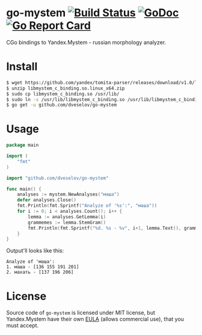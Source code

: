 # go-mystem [![Build Status](https://travis-ci.org/dveselov/go-mystem.svg?branch=master)](https://travis-ci.org/dveselov/go-mystem) [![GoDoc](https://godoc.org/github.com/dveselov/go-mystem?status.svg)](https://godoc.org/github.com/dveselov/go-mystem) [![Go Report Card](https://goreportcard.com/badge/github.com/dveselov/go-mystem)](https://goreportcard.com/report/github.com/dveselov/go-mystem)
CGo bindings to Yandex.Mystem - russian morphology analyzer.

# Install
```bash
$ wget https://github.com/yandex/tomita-parser/releases/download/v1.0/libmystem_c_binding.so.linux_x64.zip
$ unzip libmystem_c_binding.so.linux_x64.zip
$ sudo cp libmystem_c_binding.so /usr/lib/
$ sudo ln -s /usr/lib/libmystem_c_binding.so /usr/lib/libmystem_c_binding.so.1
$ go get -u github.com/dveselov/go-mystem
```

# Usage
```go
package main

import (
    "fmt"
)

import "github.com/dveselov/go-mystem"

func main() {
    analyses := mystem.NewAnalyses("маша")
    defer analyses.Close()
    fmt.Println(fmt.Sprintf("Analyze of '%s':", "маша"))
    for i := 0; i < analyses.Count(); i++ {
        lemma := analyses.GetLemma(i)
        grammemes := lemma.StemGram()
        fmt.Println(fmt.Sprintf("%d. %s - %v", i+1, lemma.Text(), grammemes))
    }
}
```
Output'll looks like this:
```
Analyze of 'маша':
1. маша - [136 155 191 201]
2. махать - [137 196 206]
```

# License

Source code of `go-mystem` is licensed under MIT license, but Yandex.Mystem have their own [EULA](https://yandex.ru/legal/mystem/) (allows commercial use), that you must accept.

